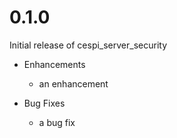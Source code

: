 # 0.1.0

Initial release of cespi_server_security

* Enhancements
  * an enhancement

* Bug Fixes
  * a bug fix
